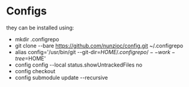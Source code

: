 # Configs

they can be installed using:
- mkdir .configrepo
- git clone --bare https://github.com/nunzioc/config.git ~/.configrepo
- alias config='/usr/bin/git --git-dir=$HOME/.configrepo/ --work-tree=$HOME'
- config config --local status.showUntrackedFiles no
- config checkout
- config submodule update --recursive
